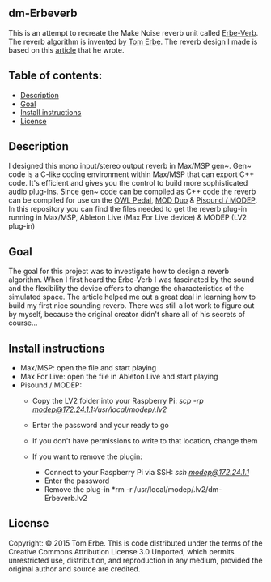 ## dm-Erbeverb
This is an attempt to recreate the Make Noise reverb unit called [Erbe-Verb](http://www.makenoisemusic.com/modules/erbe-verb). The reverb algorithm is invented by [Tom Erbe](http://www.soundhack.com/). The reverb design I made is based on this [article](https://quod.lib.umich.edu/cgi/p/pod/dod-idx/building-the-erbe-verb-extending-the-feedback-delay-network.pdf?c=icmc;idno=bbp2372.2015.054;format=pdf) that he wrote.

## Table of contents:
- [Description](#Description)
- [Goal](#Goal)
- [Install instructions](#Install-instructions)
- [License](#License)

## Description
I designed this mono input/stereo output reverb in Max/MSP gen~. Gen~ code is a C-like coding environment within Max/MSP that can export C++ code. It's efficient and gives you the control to build more sophisticated audio plug-ins. Since gen~ code can be compiled as C++ code the reverb can be compiled for use on the [OWL Pedal](https://www.rebeltech.org/product/owl-pedal/), [MOD Duo](https://www.moddevices.com/) & [Pisound / MODEP](https://blokas.io/modep/). In this repository you can find the files needed to get the reverb plug-in running in Max/MSP, Ableton Live (Max For Live device) & MODEP (LV2 plug-in)

## Goal
The goal for this project was to investigate how to design a reverb algorithm. When I first heard the Erbe-Verb I was fascinated by the sound and the flexibility the device offers to change the characteristics of the simulated space. The article helped me out a great deal in learning how to build my first nice sounding reverb. There was still a lot work to figure out by myself, because the original creator didn't share all of his secrets of course...

## Install instructions
- Max/MSP: open the file and start playing
- Max For Live: open the file in Ableton Live and start playing
- Pisound / MODEP:
  - Copy the LV2 folder into your Raspberry Pi:
    *scp -rp <location of the original dm-Erbeverb.lv2> modep@172.24.1.1:/usr/local/modep/.lv2*
  - Enter the password and your ready to go
  - If you don't have permissions to write to that location, change them

  - If you want to remove the plugin:
    - Connect to your Raspberry Pi via SSH:
      *ssh modep@172.24.1.1*
    - Enter the password
    - Remove the plug-in
      *rm -r /usr/local/modep/.lv2/dm-Erbeverb.lv2

## License
Copyright: © 2015 Tom Erbe. This is code distributed under the terms of the Creative Commons Attribution License 3.0 Unported, which permits unrestricted use, distribution, and reproduction in any medium, provided the original author and source are credited.



